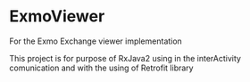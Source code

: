 # ExmoViewer
For the Exmo Exchange viewer implementation

This project is for purpose of RxJava2 using in the interActivity comunication and with the using of Retrofit library
